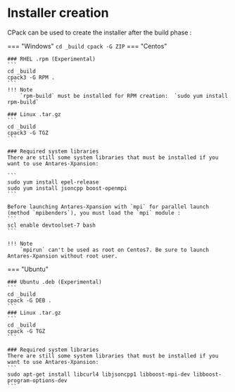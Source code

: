# Installer creation
CPack can be used to create the installer after the build phase :

=== "Windows"
    ```
    cd _build
    cpack -G ZIP
    ```
=== "Centos"

    ### RHEL .rpm (Experimental)
    ```
    cd _build
    cpack3 -G RPM .
    ```
    !!! Note
        `rpm-build` must be installed for RPM creation:  `sudo yum install rpm-build`

    ### Linux .tar.gz
    ```
    cd _build
    cpack3 -G TGZ
    ```
    
    ### Required system libraries
    There are still some system libraries that must be installed if you want to use Antares-Xpansion:
    
    ```
    sudo yum install epel-release
    sudo yum install jsoncpp boost-openmpi
    ```
    
    Before launching Antares-Xpansion with `mpi` for parallel launch (method `mpibenders`), you must load the `mpi` module :
    ```
    scl enable devtoolset-7 bash
    ```
    
    !!! Note
        `mpirun` can't be used as root on Centos7. Be sure to launch Antares-Xpansion without root user.

=== "Ubuntu"

    ### Ubuntu .deb (Experimental)
    ```
    cd _build
    cpack -G DEB .
    ```
    ### Linux .tar.gz
    ```
    cd _build
    cpack -G TGZ
    ```
    
    ### Required system libraries
    There are still some system libraries that must be installed if you want to use Antares-Xpansion:
    ```
    sudo apt-get install libcurl4 libjsoncpp1 libboost-mpi-dev libboost-program-options-dev
    ```